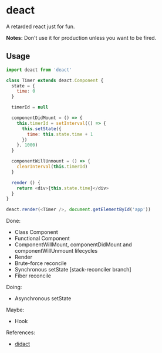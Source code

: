 # deact
A retarded react just for fun.

**Notes:** Don't use it for production unless you want to be fired.

## Usage
```js
import deact from 'deact'

class Timer extends deact.Component {
  state = {
    time: 0
  }

  timerId = null

  componentDidMount = () => {
    this.timerId = setInterval(() => {
      this.setState({
        time: this.state.time + 1
      })
    }, 1000)
  }

  componentWillUnmount = () => {
    clearInterval(this.timerId)
  }

  render () {
    return <div>{this.state.time}</div>
  }
}

deact.render(<Timer />, document.getElementById('app'))
```

Done:
* Class Component
* Functional Component
* ComponentWillMount, componentDidMount and componentWillUnmount lifecycles
* Render
* Brute-force reconcile
* Synchronous setState [stack-reconciler branch]
* Fiber reconcile

Doing:
* Asynchronous setState

Maybe:
* Hook

References:
* [didact](https://engineering.hexacta.com/didact-learning-how-react-works-by-building-it-from-scratch-51007984e5c5)
